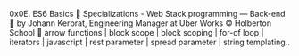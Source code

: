 0x0E. ES6 Basics
📂 Specializations - Web Stack programming ― Back-end
👤 by Johann Kerbrat, Engineering Manager at Uber Works
©️ Holberton School
🔖 arrow functions | block scope | block scoping | for-of loop | iterators | javascript | rest parameter | spread parameter | string templating..